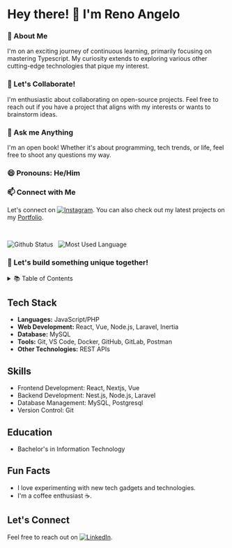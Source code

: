 # Hey there! 👋 I'm Reno Angelo

### 🌱 About Me

I'm on an exciting journey of continuous learning, primarily focusing on mastering Typescript. My curiosity extends to exploring various other cutting-edge technologies that pique my interest.

### 👯 Let's Collaborate!

I'm enthusiastic about collaborating on open-source projects. Feel free to reach out if you have a project that aligns with my interests or wants to brainstorm ideas.

### 💬 Ask me Anything

I'm an open book! Whether it's about programming, tech trends, or life, feel free to shoot any questions my way.

### 😄 Pronouns: He/Him

### 📫 Connect with Me

Let's connect on [![Instagram](https://img.shields.io/badge/Instagram-%40renoangelobanderlipe-%23E4405F)](https://www.instagram.com/renoangeloo). You can also check out my latest projects on my [Portfolio](https://renoangelo-banderlipe.vercel.app/).

<br />

![Github Status](https://github-readme-stats.vercel.app/api?username=renoangelobanderlipe&show_icons=true&theme=radical)&nbsp;&nbsp; ![Most Used Language](https://github-readme-stats-eight-theta.vercel.app/api/top-langs/?username=renoangelobanderlipe&layout=compact&langs_count=8&theme=graywhite)&nbsp;&nbsp;

### 🚀 Let's build something unique together!

<!-- Table of Contents -->
<details>
<summary>📚 Table of Contents</summary>

1. [Tech Stack](#tech-stack)
2. [Projects](#projects)
3. [Skills](#skills)
4. [Education](#education)
5. [Fun Facts](#fun-facts)
6. [Let's Connect](#lets-connect)

</details>

## Tech Stack

- **Languages:** JavaScript/PHP
- **Web Development:** React, Vue, Node.js, Laravel, Inertia
- **Database:** MySQL
- **Tools:** Git, VS Code, Docker, GitHub, GitLab, Postman
- **Other Technologies:** REST APIs

<!-- ## Projects

- [Project A](#) - A brief description.
- [Project B](#) - Another exciting project. -->

## Skills

- Frontend Development: React, Nextjs, Vue
- Backend Development: Nest.js, Node.js, Laravel
- Database Management: MySQL, Postgresql
- Version Control: Git

## Education

- Bachelor's in Information Technology
<!-- - Online Courses: [Course 1](#), [Course 2](#) -->

## Fun Facts

- I love experimenting with new tech gadgets and technologies.
- I'm a coffee enthusiast ☕.

## Let's Connect

Feel free to reach out on [![LinkedIn](https://img.shields.io/badge/LinkedIn-Reno%20Angelo-blue)](https://www.linkedin.com/in/reno-angelo-banderlipe/).

</details>
